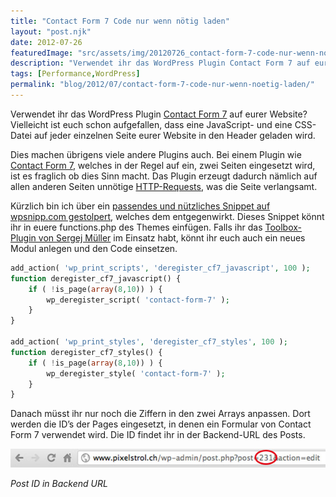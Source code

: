 ```yaml
---
title: "Contact Form 7 Code nur wenn nötig laden"
layout: "post.njk"
date: 2012-07-26
featuredImage: "src/assets/img/20120726_contact-form-7-code-nur-wenn-noetig-laden_0.jpg"
description: "Verwendet ihr das WordPress Plugin Contact Form 7 auf eurer Website? Vielleicht ist euch schon aufgefallen, dass eine JavaScript- und eine CSS-Datei auf jeder einzelnen Seite eurer Website in den Header geladen wird."
tags: [Performance,WordPress]
permalink: "blog/2012/07/contact-form-7-code-nur-wenn-noetig-laden/"
---
```


Verwendet ihr das WordPress Plugin [Contact Form 7](http://wordpress.org/plugins/contact-form-7/) auf eurer Website? Vielleicht ist euch schon aufgefallen, dass eine JavaScript- und eine CSS-Datei auf jeder einzelnen Seite eurer Website in den Header geladen wird.

Dies machen übrigens viele andere Plugins auch. Bei einem Plugin wie [Contact Form 7](http://wordpress.org/plugins/contact-form-7/), welches in der Regel auf ein, zwei Seiten eingesetzt wird, ist es fraglich ob dies Sinn macht. Das Plugin erzeugt dadurch nämlich auf allen anderen Seiten unnötige [HTTP-Requests](http://de.wikipedia.org/wiki/Hypertext_Transfer_Protocol#HTTP-Request-Methoden), was die Seite verlangsamt.

Kürzlich bin ich über ein [passendes und nützliches Snippet auf wpsnipp.com gestolpert](http://wpsnipp.com/index.php/functions-php/enable-contact-form-7-on-specified-pages-only-otherwise-wp_deregister_script/), welches dem entgegenwirkt. Dieses Snippet könnt ihr in euere functions.php des Themes einfügen. Falls ihr das [Toolbox-Plugin von Sergej Müller](http://playground.ebiene.de/toolbox-wordpress-plugin/) im Einsatz habt, könnt ihr euch auch ein neues Modul anlegen und den Code einsetzen.

```php
add_action( 'wp_print_scripts', 'deregister_cf7_javascript', 100 );
function deregister_cf7_javascript() {
	if ( !is_page(array(8,10)) ) {
		wp_deregister_script( 'contact-form-7' );
	}
}

add_action( 'wp_print_styles', 'deregister_cf7_styles', 100 );
function deregister_cf7_styles() {
	if ( !is_page(array(8,10)) ) {
		wp_deregister_style( 'contact-form-7' );
	}
}
```

Danach müsst ihr nur noch die Ziffern in den zwei Arrays anpassen. Dort werden die ID’s der Pages eingesetzt, in denen ein Formular von Contact Form 7 verwendet wird. Die ID findet ihr in der Backend-URL des Posts.

![Post ID in Backend URL](src/assets/img/20120726_contact-form-7-code-nur-wenn-noetig-laden_1.jpg)

_Post ID in Backend URL_

